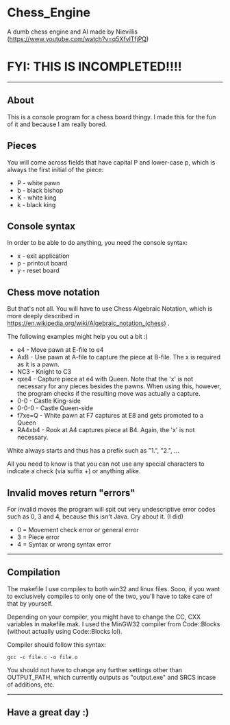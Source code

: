 # Chess_Engine
A dumb chess engine and AI made by Nievillis (https://www.youtube.com/watch?v=q5XfvlTfjPQ)

# FYI: THIS IS INCOMPLETED!!!!

___

## About
This is a console program for a chess board thingy. I made this for the fun of it and because I am really bored.

## Pieces
You will come across fields that have capital P and lower-case p, which is always the first initial of the piece:

- P - white pawn
- b - black bishop
- K - white king
- k - black king

## Console syntax
In order to be able to do anything, you need the console syntax:

- x - exit application
- p - printout board
- y - reset board

## Chess move notation
But that's not all. You will have to use Chess Algebraic Notation, which is more deeply described in https://en.wikipedia.org/wiki/Algebraic_notation_(chess) .

The following examples might help you out a bit :)

- e4 - Move pawn at E-file to e4
- AxB - Use pawn at A-file to capture the piece at B-file. The x is required as it is a pawn.
- NC3 - Knight to C3
- qxe4 - Capture piece at e4 with Queen. Note that the 'x' is not necessary for any pieces besides the pawns. When using this, however, the program checks if the resulting move was actually a capture.
- 0-0 - Castle King-side
- 0-0-0 - Castle Queen-side
- f7xe=Q - White pawn at F7 captures at E8 and gets promoted to a Queen
- RA4xb4 - Rook at A4 captures piece at B4. Again, the 'x' is not necessary.

White always starts and thus has a prefix such as "1.", "2.", ...

All you need to know is that you can not use any special characters to indicate a check (via suffix +) or anything alike.

## Invalid moves return "errors"
For invalid moves the program will spit out very undescriptive error codes such as 0, 3 and 4, because this isn't Java. Cry about it. (I did)

- 0 = Movement check error or general error
- 3 = Piece error
- 4 = Syntax or wrong syntax error

___

## Compilation

The makefile I use compiles to both win32 and linux files. Sooo, if you want to exclusively compiles to only one of the two, you'll have to take care of that by yourself.

Depending on your compiler, you might have to change the CC, CXX variables in makefile.mak.
I used the MinGW32 compiler from Code::Blocks (without actually using Code::Blocks lol).

Compiler should follow this syntax:

``gcc -c file.c -o file.o``

You should not have to change any further settings other than OUTPUT_PATH, which currently outputs as "output.exe" and SRCS incase of additions, etc.

___

## Have a great day :)
